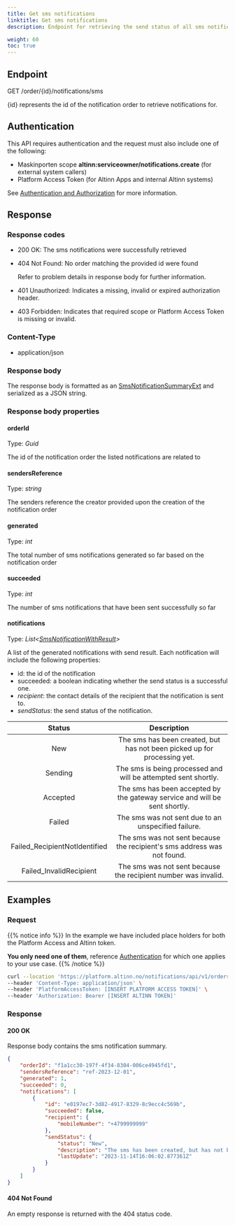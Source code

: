 ```yaml
---
title: Get sms notifications
linktitle: Get sms notifications 
description: Endpoint for retrieving the send status of all sms notifications generated by a notification order.

weight: 60
toc: true
---
```


## Endpoint

GET /order/{id}/notifications/sms

{id} represents the id of the notification order to retrieve notifications for.

## Authentication

This API requires authentication and the request must also include one of the following: 
- Maskinporten scope __altinn:serviceowner/notifications.create__ (for external system callers) 
- Platform Access Token (for Altinn Apps and internal Altinn systems)

See [Authentication and Authorization](../../../api/#authentication--authorization) for more information.

## Response

### Response codes
- 200 OK: The sms notifications were successfully retrieved
- 404 Not Found: No order matching the provided id were found 

  Refer to problem details in response body for further information.
- 401 Unauthorized: Indicates a missing, invalid or expired authorization header.
- 403 Forbidden: Indicates that required scope or Platform Access Token is missing or invalid.

### Content-Type
- application/json

### Response body 
The response body is formatted as an 
[SmsNotificationSummaryExt](https://github.com/Altinn/altinn-notifications/blob/main/src/Altinn.Notifications/Models/SmsNotificationSummaryExt.cs)
and serialized as a JSON string.


### Response body properties

#### orderId
Type: _Guid_

The id of the notification order the listed notifications are related to

#### sendersReference
Type: _string_

The senders reference the creator provided upon the creation of the notification order

#### generated
Type: _int_

The total number of sms notifications generated so far based on the notification order

#### succeeded
Type: _int_

The number of sms notifications that have been sent successfully so far

#### notifications
Type: _List\<[SmsNotificationWithResult](https://github.com/Altinn/altinn-notifications/blob/main/src/Altinn.Notifications/Models/SmsNotificationWithResultExt.cs)\>_

A list of the generated notifications with send result.
Each notification will include the following properties: 
  - id: the id of the notification
  - succeeded: a boolean indicating whether the send status is a successful one.
  - _recipient_: the contact details of the recipient that the notification is sent to.
  - _sendStatus_: the send status of the notification. 

| Status                        | Description       |
|:-----------------------------:|:-----------------:|
| New                           | The sms has been created, but has not been picked up for processing yet. |
| Sending                       | The sms is being processed and will be attempted sent shortly. |
| Accepted                      | The sms has been accepted by the gateway service and will be sent shortly. |
| Failed                        | The sms was not sent due to an unspecified failure.|
| Failed_RecipientNotIdentified | The sms was not sent because the recipient's sms address was not found. |
| Failed_InvalidRecipient       | The sms was not sent because the recipient number was invalid. |    

## Examples

### Request
{{% notice info %}}
In the example we have included place holders for both the Platform Access and Altinn token.

__You only need one of them__, reference [Authentication](#authentication) for which one applies to your use case.
{{% /notice %}}


```bash
curl --location 'https://platform.altinn.no/notifications/api/v1/orders/f1a1cc30-197f-4f34-8304-006ce4945fd1/notifications/sms' \
--header 'Content-Type: application/json' \
--header 'PlatformAccessToken: [INSERT PLATFORM ACCESS TOKEN]' \
--header 'Authorization: Bearer [INSERT ALTINN TOKEN]' 
```

### Response

#### 200 OK
Response body contains the sms notification summary.

```json
{
    "orderId": "f1a1cc30-197f-4f34-8304-006ce4945fd1",
    "sendersReference": "ref-2023-12-01",
    "generated": 1,
    "succeeded": 0,
    "notifications": [
        {
            "id": "e0197ec7-3d82-4917-8329-8c9ecc4c569b",
            "succeeded": false,
            "recipient": {
                "mobileNumber": "+4799999999"
            },
            "sendStatus": {
                "status": "New",
                "description": "The sms has been created, but has not been picked up for processing yet.",
                "lastUpdate": "2023-11-14T16:06:02.877361Z"
            }
        }
    ]
}
```

#### 404 Not Found
An empty response is returned with the 404 status code.
